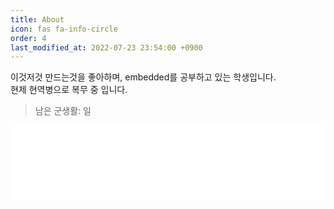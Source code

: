 ```yaml
---
title: About
icon: fas fa-info-circle
order: 4
last_modified_at: 2022-07-23 23:54:00 +0900
---
```


이것저것 만드는것을 좋아하며, embedded를 공부하고 있는 학생입니다.  
현제 현역병으로 복무 중 입니다.
> 남은 군생활: <span id="remainDuty"></span>일

<iframe width="100%" height="120" src="/remain-of-military-duty/index.html" style="border: none;"></iframe>

<script>
    remainDuty = () => {
        let today = new Date();
        let end = new Date("2023-04-01 00:00:00 +0900");
        let remain = Math.ceil((end - today) / 86400000);
        document.getElementById("remainDuty").innerText=remain;
    };
    remainDuty();
    setInterval(remainDuty, 1000);
</script>